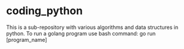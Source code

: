 # coding_python
This is a sub-repository with various algorithms and data structures in python.
To run a golang program use bash command: go run [program_name]

